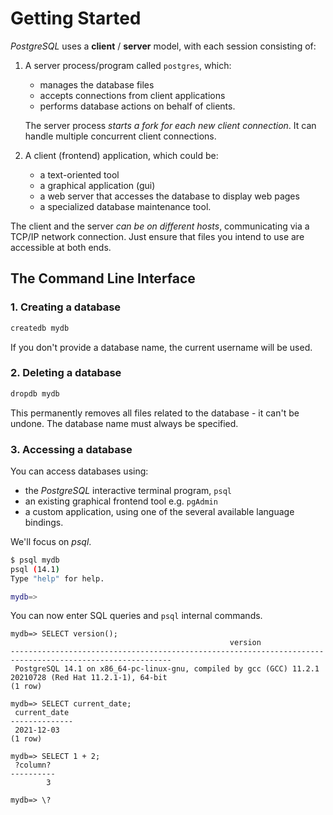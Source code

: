 # Getting Started

*PostgreSQL* uses a **client** / **server** model, with each session consisting of:

1. A server process/program called `postgres`, which:
   - manages the database files
   - accepts connections from client applications
   - performs database actions on behalf of clients.

   The server process *starts a fork for each new client connection*. It can handle multiple concurrent client connections.

2. A client (frontend) application, which could be:
   - a text-oriented tool
   - a graphical application (gui)
   - a web server that accesses the database to display web pages
   - a specialized database maintenance tool.

The client and the server *can be on different hosts*, communicating via a TCP/IP network connection. Just ensure that files you intend to use are accessible at both ends.

## The Command Line Interface

### 1. Creating a database

```bash
createdb mydb
```

If you don't provide a database name, the current username will be used.

### 2. Deleting a database

```bash
dropdb mydb
```

This permanently removes all files related to the database - it can't be undone. The database name must always be specified.

### 3. Accessing a database

You can access databases using:

- the *PostgreSQL* interactive terminal program, `psql`
- an existing graphical frontend tool e.g. `pgAdmin`
- a custom application, using one of the several available language bindings.

We'll focus on *psql*.

```bash
$ psql mydb
psql (14.1)
Type "help" for help.

mydb=>
```

You can now enter SQL queries and `psql` internal commands.

```psql
mydb=> SELECT version();
                                                 version                                                  
----------------------------------------------------------------------------------------------------------
 PostgreSQL 14.1 on x86_64-pc-linux-gnu, compiled by gcc (GCC) 11.2.1 20210728 (Red Hat 11.2.1-1), 64-bit
(1 row)

mydb=> SELECT current_date;
 current_date 
--------------
 2021-12-03
(1 row)

mydb=> SELECT 1 + 2;
 ?column? 
----------
        3

mydb=> \?
```
